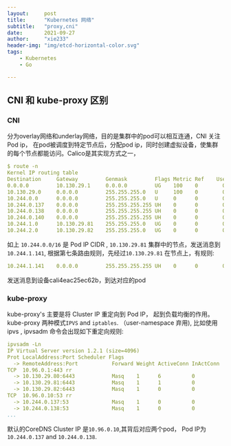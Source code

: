 ```yaml
---
layout:     post
title:      "Kubernetes 网络"
subtitle:   "proxy,cni"
date:       2021-09-27
author:     "xie233"
header-img: "img/etcd-horizontal-color.svg"
tags:
    - Kubernetes
    - Go

---
```








## CNI 和 kube-proxy 区别



### CNI

分为overlay网络和underlay网络，目的是集群中的pod可以相互连通，CNI 关注 Pod ip， 在pod被调度到特定节点后，分配pod ip，同时创建虚拟设备，使集群的每个节点都能访问。Calico是其实现方式之一，

```yaml
$ route -n
Kernel IP routing table
Destination     Gateway         Genmask         Flags Metric Ref    Use Iface
0.0.0.0         10.130.29.1     0.0.0.0         UG    100    0        0 ens32
10.130.29.0     0.0.0.0         255.255.255.0   U     100    0        0 ens32
10.244.0.0      0.0.0.0         255.255.255.0   U     0      0        0 *
10.244.0.137    0.0.0.0         255.255.255.255 UH    0      0        0 calid3c6b0469a6
10.244.0.138    0.0.0.0         255.255.255.255 UH    0      0        0 calidbc2311f514
10.244.0.140    0.0.0.0         255.255.255.255 UH    0      0        0 califb4eac25ec6
10.244.1.0      10.130.29.81    255.255.255.0   UG    0      0        0 tunl0     #7
10.244.2.0      10.130.29.82    255.255.255.0   UG    0      0        0 tunl0
```

如上 `10.244.0.0/16` 是 Pod IP CIDR ,  `10.130.29.81` 集群中的节点，发送消息到 `10.244.1.141`, 根据第七条路由规则，先经过`10.130.29.81` 在节点上，有规则:

```yaml
10.244.1.141    0.0.0.0         255.255.255.255 UH    0      0        0 cali4eac25ec62b
```

发送消息到设备cali4eac25ec62b，到达对应的pod



### kube-proxy

kube-proxy's 主要是将 Cluster IP 重定向到 Pod IP， 起到负载均衡的作用。kube-proxy 两种模式`IPVS` and `iptables`.  （user-namespace 弃用), 比如使用ipvs ,  ipvsadm 命令会出现如下重定向规则:

```yaml
ipvsadm -Ln
IP Virtual Server version 1.2.1 (size=4096)
Prot LocalAddress:Port Scheduler Flags
  -> RemoteAddress:Port           Forward Weight ActiveConn InActConn
TCP  10.96.0.1:443 rr
  -> 10.130.29.80:6443            Masq    1      6          0         
  -> 10.130.29.81:6443            Masq    1      1          0         
  -> 10.130.29.82:6443            Masq    1      0          0         
TCP  10.96.0.10:53 rr
  -> 10.244.0.137:53              Masq    1      0          0         
  -> 10.244.0.138:53              Masq    1      0          0   
...
```

默认的CoreDNS  Cluster IP  是`10.96.0.10`,其背后对应两个pod，  Pod IP为 `10.244.0.137` and `10.244.0.138`.





